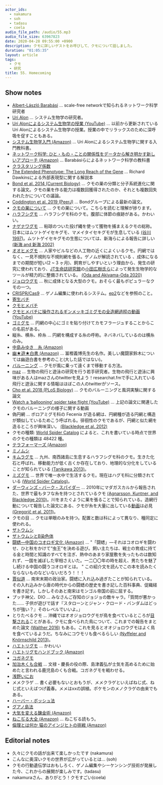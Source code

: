 ```yaml
---
actor_ids:
  - nakamura
  - soh
  - tadasu
  - coela
audio_file_path: /audio/55.mp3
audio_file_size: 63967823
date: 2020-04-28 09:55:00 +0900
description: クモに詳しいゲストをお呼びして、クモについて話しました。
duration: "01:05:35"
layout: article
tags:
  - クモ
  - 研究
title: 55. Homecoming
---
```


## Show notes
- [Albert-László Barabási](https://en.wikipedia.org/wiki/Albert-L%C3%A1szl%C3%B3_Barab%C3%A1si) ... scale-free networkで知られるネットワーク科学研究者
- [Uri Alon](http://www.weizmann.ac.il/mcb/UriAlon/homepage) ... システム生物学の研究者。
- [Uri Alonによるシステム生物学の授業 (YouTube)](https://www.youtube.com/watch?v=N6VZeWuME_A) ... 以前から更新されているUri Alonによるシステム生物学の授業。授業の中でリラックスのために深呼吸を促すこともある。
- [システム生物学入門 (Amazon)](https://www.amazon.co.jp/dp/4320056736/?tag=researchatf04-22) ... Uri Alonによるシステム生物学に関する入門教科書。
- [ネットワーク科学: ひと・もの・ことの関係性をデータから解き明かす新しいアプローチ (Amazon)](https://www.amazon.co.jp/dp/4320124472/?tag=researchatf04-22) ... Barabásiらによるネットワーク科学の教科書
- [クラスタリング係数](https://www.weblio.jp/content/%E3%82%AF%E3%83%A9%E3%82%B9%E3%82%BF%E4%BF%82%E6%95%B0)
- [The Extended Phenotype: The Long Reach of the Gene](https://www.amazon.co.jp/Extended-Phenotype-Oxford-Landmark-Science/dp/0198788916/?tag=researchatf04-22) ... Richard Dawkinsによる外部表現型に関する解説本
- [Bond et al. 2014 (Current Biology)](https://www.sciencedirect.com/science/article/pii/S0960982214007507) ... クモの巣の分類と分子系統進化に関する論文。クモの巣を作る能力は複数回獲得されたのか、それとも複数回失われたかについての議論。
- [Coddington et al. 2019 (PeerJ)](https://peerj.com/articles/6703/) ... Bondグループによる最新の論文。
- [クモの巣について](https://ja.wikipedia.org/wiki/%E3%82%AF%E3%83%A2%E3%81%AE%E7%B6%B2) ...  クモの巣について。こちらを読むと理解が捗ります。
- [ハラフシグモ](https://ja.wikipedia.org/wiki/%E3%83%8F%E3%83%A9%E3%83%95%E3%82%B7%E3%82%B0%E3%83%A2%E7%A7%91) ...  ハラフシグモ科のクモ。腹部に体節の痕跡がある。かわいい。
- [ナゲナワグモ](https://ja.wikipedia.org/wiki/%E3%83%8A%E3%82%B2%E3%83%8A%E3%83%AF%E3%82%B0%E3%83%A2) ... 粘球のついた投げ縄を使って獲物を捕まえるクモの総称。日本にはムツトゲイセキグモ、マメイタイセキグモが生息している [(谷川 1997)](https://www.jstage.jst.go.jp/article/asjaa1936/46/2/46_2_101/_article/-char/ja)。ムツトゲイセキグモの生態については、新海らによる報告に詳しい [(新海 and 新海 2002)](https://www.jstage.jst.go.jp/article/asjaa1936/51/2/51_2_149/_article/-char/ja/)
- [オオヒメグモ](https://ja.wikipedia.org/wiki/%E3%82%AA%E3%82%AA%E3%83%92%E3%83%A1%E3%82%B0%E3%83%A2) ... 人家やビルなどの人工物の近くによくいるクモ。円網ではなく、一見不規則な不規則網を張る。ゲノムが解読されている 、成体になるまでの期間が短い(2 ~ 3 ヶ月)、飼育がしやすいという理由から、発生の研究に使われており、[JT生命誌研究館](https://www.brh.co.jp/)の[小田広樹氏ら](https://www.brh.co.jp/research/lab04/)によって発生生物学的なツールが精力的に整備されている。 [(Oda and Akiyama-Oda 2020)](https://evodevojournal.biomedcentral.com/articles/10.1186/s13227-020-00152-z)
- [ジョロウグモ](https://ja.wikipedia.org/wiki/%E3%82%B8%E3%83%A7%E3%83%AD%E3%82%A6%E3%82%B0%E3%83%A2) ... 秋に成体となる大型のクモ。おそらく最もポピュラーなクモの一つ。
- [CRISPR/Cas9](https://en.wikipedia.org/wiki/CRISPR) ... ゲノム編集に使われるシステム。[ep2](https://researchat.fm/episode/2)などを参照のこと。
- [寄生バチ](https://ja.wikipedia.org/wiki/%E5%AF%84%E7%94%9F%E3%83%90%E3%83%81)
- [クモヒメバチ](https://www.kobe-u.ac.jp/research_at_kobe/NEWS/news/2015_08_06_01.html)
- [クモヒメバチに操作されるギンメッキゴミグモの全造網過程の動画 (YouTube)](https://www.youtube.com/watch?v=G7YW8Fkei48)
- [ゴミグモ](https://ja.wikipedia.org/wiki/%E3%82%B4%E3%83%9F%E3%82%B0%E3%83%A2) ... 円網の中心にゴミを貼り付けてカモフラージュすることからこの名前がある。
- 縦糸、横糸、枠糸 ... 円網を構成する糸の呼称。ネバネバしているのは横糸のみ。
- [中島みゆき　糸 (Amazon)](https://www.amazon.co.jp/%E5%91%BD%E3%81%AE%E5%88%A5%E5%90%8D-%E7%B3%B8-%E4%B8%AD%E5%B3%B6%E3%81%BF%E3%82%86%E3%81%8D/dp/B00005FRZD/?tag=researchatf04-22)
- [幽★遊★白書 (Amazon)](https://www.amazon.co.jp/gp/product/B01C3Q0UO4/?tag=researchatf04-22) ... 冨樫義博先生の名作。美しい魔闘家鈴木については幽遊白書を参考のこと(大した話ではない)。
- [バルーニング](https://ja.wikipedia.org/wiki/%E3%83%90%E3%83%AB%E3%83%BC%E3%83%8B%E3%83%B3%E3%82%B0_(%E5%8B%95%E7%89%A9)) ... クモが風に乗って遠くまで移動する方法。
- [maz](https://twitter.com/dynamicsoar) ... 生物の飛行と遊泳の研究を行う若手研究者。生物の飛行と遊泳に興味がある人はmazさんのtwitterを見よう！researchat.fmで手に入れている飛行と遊泳に関する情報はほぼこの人のtwitterがソース。
- [Cho et al. 2018 (PLoS Biology)](https://journals.plos.org/plosbiology/article?id=10.1371/journal.pbio.2004405) ... クモのバルーニングと風洞実験に関する論文
- [Watch a ‘ballooning’ spider take flight (YouTube)](https://www.youtube.com/watch?v=JrS0igctMi0) ... 上記の論文に関連したクモのバルーニングの様子に関する動画
- 偽円網 ... ボロアミグモ科の Fecenia が造る網は、円網種が造る円網と構造が類似しているためこう呼ばれる。徘徊性のクモであるが、円網と似た網を造るところが興味深い。 [(Blackledge et al. 2012)](https://www.nature.com/articles/srep00833)
- クモの種類: [World Spider Catalog](https://wsc.nmbe.ch/) によると、これを書いている時点で世界のクモの種類は 48422 種。
- [テラフォーマーズ (Amazon)](https://www.amazon.co.jp/gp/product/B0756ZDXJW/?tag=researchatf04-22)
- [ミノムシ](https://ja.wikipedia.org/wiki/%E3%83%9F%E3%83%8E%E3%83%A0%E3%82%B7)
- [キムラグモ](https://ja.wikipedia.org/wiki/%E3%82%AD%E3%83%A0%E3%83%A9%E3%82%B0%E3%83%A2) ... 九州、南西諸島に生息するハラフシグモ科のクモ。生きた化石と呼ばれ、移動能力が低く古くか存在しており、地理的な分化をしていることが知られている [(Tanikawa 2013)](https://www.jstage.jst.go.jp/article/asjaa/62/1/62_33/_article/-char/ja)。
- [ミズグモ](https://ja.wikipedia.org/wiki/%E3%83%9F%E3%82%BA%E3%82%B0%E3%83%A2) ... 世界で唯一水中で生活するクモ。現在はハグモ科に分類されている [(World Spider Catalog)](https://wsc.nmbe.ch/species/8306)。
- [ダーウィンズ・バーク・スパイダー](https://ja.wikipedia.org/wiki/%E3%83%80%E3%83%BC%E3%82%A6%E3%82%A3%E3%83%B3%E3%82%BA%E3%83%BB%E3%83%90%E3%83%BC%E3%82%AF%E3%83%BB%E3%82%B9%E3%83%91%E3%82%A4%E3%83%80%E3%83%BC) ... 2010年にマダガスカルから報告された、世界で最もタフな糸を持つとされているクモ [(Agnarsson, Kuntner, and Blackledge 2010)](https://journals.plos.org/plosone/article?id=10.1371/journal.pone.0011234)。川をまたぐように巣を張ることで知られている。造網行動について報告した論文にある、クモが糸を大量に出している[動画](https://doi.org/10.1371/journal.pone.0026847.s001)は必見 [(Gregorič et al. 2011)](https://journals.plos.org/plosone/article?id=10.1371/journal.pone.0026847)。
- クモの目 ... クモは単眼のみを持つ。配置と数は科によって異なり、種同定に使われる。
- [ザトウムシ](https://ja.wikipedia.org/wiki/%E3%82%B6%E3%83%88%E3%82%A6%E3%83%A0%E3%82%B7)
- [ザトウムシとB染色体](https://www.toho-u.ac.jp/sci/bio/column/018375.html)
- [闘蟋―中国のコオロギ文化 (Amazon)](https://www.amazon.co.jp/dp/4469231851/?tag=researchatf04-22) ... "「闘蟋」―それはコオロギを闘わせ、ひと秋をかけて“虫王”を決める遊び。飼い主たちは、戦士の育成に持てる金と時間と知識のすべてを注ぎ、熱中のあまり家屋敷を失ったものは数知れず、一国を滅ぼした宰相さえいた。一二〇〇年の時を超え、男たちを魅了し続ける中国の闘うコオロギとは。 " この紹介文を読んでこの本を読みたくならないものなどいないだろう！！！
- [賈似道](https://ja.wikipedia.org/wiki/%E8%B3%88%E4%BC%BC%E9%81%93) ... 南宋末期の政治家。闘蟋に入れ込み過ぎたことが知られている。その入れ込みから唐の時代からの闘蟋の歴史を書き記した百科事典、促織経を書き記す。しかしそのあと南宋はモンゴル帝国の前に屈する。
- プッチ神父、DIO ... みなさんご存知のジョジョの敵キャラ。「質問が悪かった…… 子供が遊びで話す『スタローンとジャン・クロード・バンダムはどっちが強い？』そのレベルでいいよ。」
- とりたべるクモ ... 沖縄ではオオジョロウグモが鳥を食べているところが[目撃される](https://www.okinawatimes.co.jp/articles/-/56525)ことがある。クモに食べられた鳥について、これまでの報告をまとめた論文 [(Walther 2016)](https://avianres.biomedcentral.com/articles/10.1186/s40657-016-0051-4) もある。これを見るとオオジョロウグモはよく鳥を食べているようだ。ちなみにコウモリも食べるらしい [(Nyffeler and Knörnschild 2013)](https://journals.plos.org/plosone/article?id=10.1371/journal.pone.0058120)。
- [ハエトリグモ](https://ja.wikipedia.org/wiki/%E3%83%8F%E3%82%A8%E3%83%88%E3%83%AA%E3%82%B0%E3%83%A2) ... かわいい
- [ハエトリグモハンドブック (Amazon)](https://www.amazon.co.jp/dp/4829981490/?tag=researchatf04-22)
- [コガネグモ](https://ja.wikipedia.org/wiki/%E3%82%B3%E3%82%AC%E3%83%8D%E3%82%B0%E3%83%A2)
- [加治木くも合戦](https://ja.wikipedia.org/wiki/%E5%8A%A0%E6%B2%BB%E6%9C%A8%E3%81%8F%E3%82%82%E5%90%88%E6%88%A6) ... 文禄・慶長の役の際、島津義弘が士気を高めるために始めたと言われる鹿児島のくも合戦。コガネグモを戦わせる。
- [浅野いにお](https://ja.wikipedia.org/wiki/%E6%B5%85%E9%87%8E%E3%81%84%E3%81%AB%E3%81%8A)
- メメクラゲ ... 書く必要もないとおもうが、メメクラゲといえばねじ式、ねじ式といえばつげ義春。メメはxxの誤植。ポケモンのメノクラゲの由来でもある。
- [ハーバー・ボッシュ法](https://ja.wikipedia.org/wiki/%E3%83%8F%E3%83%BC%E3%83%90%E3%83%BC%E3%83%BB%E3%83%9C%E3%83%83%E3%82%B7%E3%83%A5%E6%B3%95)
- [グアノ島法](https://ja.wikipedia.org/wiki/%E3%82%B0%E3%82%A2%E3%83%8E%E5%B3%B6%E6%B3%95)
- [大気を変える錬金術 (Amazon)](https://www.amazon.co.jp/dp/4622086581/?tag=researchatf04-22)
- [ねこぢる大全 (Amazon)](https://www.amazon.co.jp/dp/B07JJZJTWR/?tag=researchatf04-22) ... ねこぢる読もう。
- [倫理とは何か 猫のアインジヒトの挑戦 (Amazon)](https://www.amazon.co.jp/dp/4480093435/?tag=researchatf04-22)

## Editorial notes
- 久々にクモの話が出来て楽しかったです (nakamura)
- こんなに奥深いクモの世界が広がっているとは... (soh)
- クモの行動遺伝学はおもしろく、ゲノム編集やシーケンシング技術が発展した今、これからの展開が楽しみです。(tadasu)
- nakamuraさん、ありがとう！クモすごい(coela)
